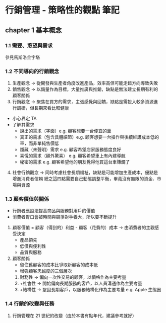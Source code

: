 # 行銷管理 - 策略性的觀點 筆記

## chapter 1 基本概念

### 1.1 需要、慾望與需求

參見馬斯洛金字塔

### 1.2 不同導向的行銷觀念

1. 生產觀念 → 從開發與生產者角度改進產品，效率高但可能走錯方向導致失敗
2. 銷售觀念 → 以銷量作為目標，大量推廣與推銷，缺點是無法建立長期有利的顧客關係
3. 行銷觀念 → 聚焦在買方的需求，主張感覺與回饋，缺點是需投入較多資源進行調研，但長期來看比較健康

- 小心界定 TA
- 了解其需求
  - 說出的需求（字面）e.g. 顧客想要一台便宜的車
  - 真正的需求（包含具體細節）e.g. 顧客想要一台操作與後續維護成本低的車，而非單純售價低
  - 隱藏（未聲明）需求 e.g. 顧客希望店家服務態度良好
  - 喜悅的需求（額外驚喜） e.g. 顧客希望車上有內建導航
  - 秘密的需求 e.g. 顧客希望他的朋友覺得他買這台車賺爛了

4. 社會行銷觀念 → 同時考慮社會長期福祉，缺點是可能增加生產成本，優點是增進消費者信賴
   總之這四點需要自己動態調整平衡，畢竟沒有無限的資金、市場與資源

### 1.3 顧客價值與關係

- 行銷者應設法提高商品與服務對用戶的價值
- 消費者胃口會被時間與競爭對手養大，所以要不斷提升

1. 顧客價值 = 顧客（得到的）利益 - 顧客（花費的）成本 → 由消費者的主觀感受決定
   - 產品領先
   - 低價與便利性
   - 品質與服務
2. 顧客關係
   - 留住舊顧客的成本比爭取新顧客的成本低
   - 增強顧客忠誠度的三個層次
   1. 財務性 → 偏向一次性交易的顧客，以價格作為主要考量
   2. +社會性 → 開始偏向長期服務的客戶，以人員溝通作為主要考量
   3. +結構性 → 鞏固長期客戶，以服務結構化作為主要考量 e.g. Apple 生態圈

### 1.4 行銷的改變與任務

1. 行銷管理在 21 世紀的改變（由於本書有點年代，建議參考就好）

